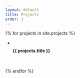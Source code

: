 ```yaml
---
layout: default
title: Projects
order: 1
---
```


{% for projects in site.projects %}
  <ul class="c-pane" style="margin-bottom: 3rem;">
    <li>
      <a class="" style="text-decoration: none;" href="{{ site.baseurl }}{{ projects.url }}">
        <img src="{{ site.baseurl }}/images/{{ projects.thumbnail }}.png" alt="">
        <h4 style="margin-top: 0.5rem;">{{ projects.title }}</h4>
      </a>
    </li>
  </ul>
{% endfor %}
